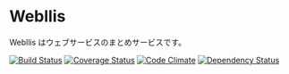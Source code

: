 # Webllis

Webllis はウェブサービスのまとめサービスです。

 [![Build Status](https://travis-ci.org/jizoo/webllis.svg?branch=master)](https://travis-ci.org/jizoo/webllis)
 [![Coverage Status](https://coveralls.io/repos/jizoo/webllis/badge.png)](https://coveralls.io/r/jizoo/webllis)
 [![Code Climate](https://codeclimate.com/github/jizoo/webllis/badges/gpa.svg)](https://codeclimate.com/github/jizoo/webllis)
 [![Dependency Status](https://gemnasium.com/jizoo/webllis.svg)](https://gemnasium.com/jizoo/webllis)
